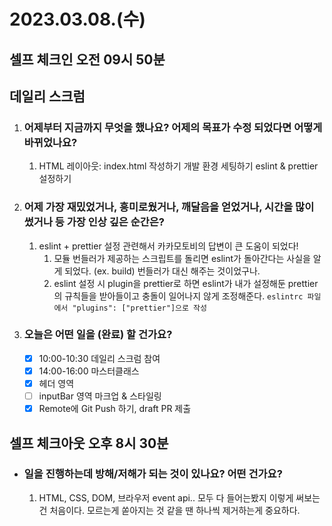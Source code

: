 # 2023.03.08.(수)

## 셀프 체크인 오전 09시 50분

## 데일리 스크럼

1. ### 어제부터 지금까지 무엇을 했나요? 어제의 목표가 수정 되었다면 어떻게 바뀌었나요?
   1. HTML 레이아웃: index.html 작성하기 개발 환경 세팅하기 eslint & prettier 설정하기
2. ### 어제 가장 재밌었거나, 흥미로웠거나, 깨달음을 얻었거나, 시간을 많이 썼거나 등 가장 인상 깊은 순간은?
   1. eslint + prettier 설정 관련해서 카카모토비의 답변이 큰 도움이 되었다!&#x20;
      1. 모듈 번들러가 제공하는 스크립트를 돌리면 eslint가 돌아간다는 사실을 알게 되었다. (ex. build) 번들러가 대신 해주는 것이었구나.
      2. eslint 설정 시 plugin을 prettier로 하면 eslint가 내가 설정해둔 prettier의 규칙들을 받아들이고 충돌이 일어나지 않게 조정해준다. `eslintrc 파일에서 "plugins": ["prettier"]으로 작성`
3. ### 오늘은 어떤 일을 (완료) 할 건가요?
   * [x] 10:00-10:30 데일리 스크럼 참여
   * [x] 14:00-16:00 마스터클래스
   * [x] 헤더 영역
   * [ ] inputBar 영역 마크업 & 스타일링
   * [x] Remote에 Git Push 하기, draft PR 제출

## 셀프 체크아웃 오후 8시 30분

* ### 일을 진행하는데 방해/저해가 되는 것이 있나요? 어떤 건가요?
  1. HTML, CSS, DOM, 브라우저 event api.. 모두 다 들어는봤지 이렇게 써보는 건 처음이다. 모르는게 쏟아지는 것 같을 땐 하나씩 제거하는게 중요하다.&#x20;
